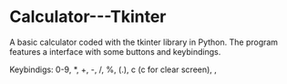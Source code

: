 # Calculator---Tkinter

A basic calculator coded with the tkinter library in Python. The program features a interface with some buttons and keybindings.

Keybindigs:
0-9, *, +, -, /, %, (.), c (c for clear screen), <Return>, <Backspace>
